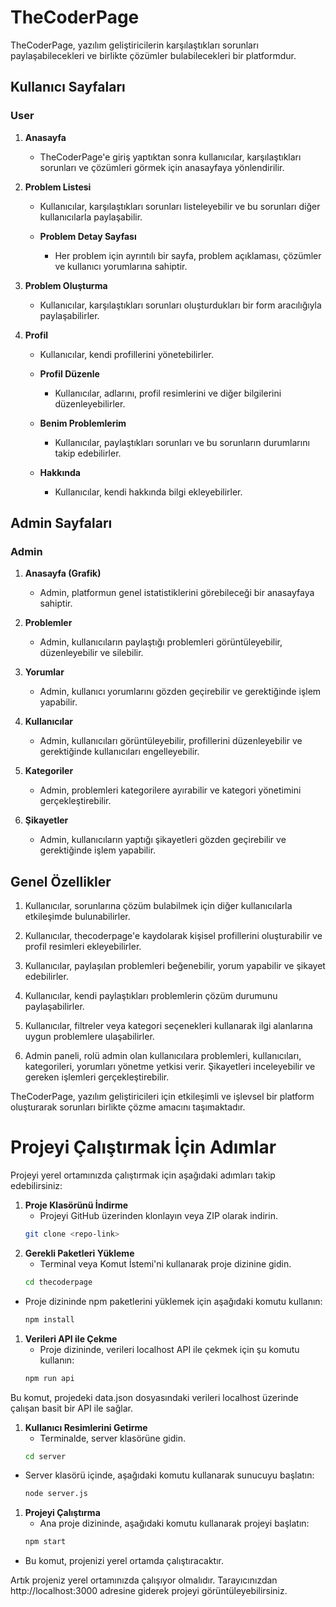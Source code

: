 # TheCoderPage

TheCoderPage, yazılım geliştiricilerin karşılaştıkları sorunları paylaşabilecekleri ve birlikte çözümler bulabilecekleri bir platformdur.

## Kullanıcı Sayfaları

### User

1. **Anasayfa**
    - TheCoderPage'e giriş yaptıktan sonra kullanıcılar, karşılaştıkları sorunları ve çözümleri görmek için anasayfaya yönlendirilir.

2. **Problem Listesi**
    - Kullanıcılar, karşılaştıkları sorunları listeleyebilir ve bu sorunları diğer kullanıcılarla paylaşabilir.

    - **Problem Detay Sayfası**
        - Her problem için ayrıntılı bir sayfa, problem açıklaması, çözümler ve kullanıcı yorumlarına sahiptir.

3. **Problem Oluşturma**
    - Kullanıcılar, karşılaştıkları sorunları oluşturdukları bir form aracılığıyla paylaşabilirler.

4. **Profil**
    - Kullanıcılar, kendi profillerini yönetebilirler.

    - **Profil Düzenle**
        - Kullanıcılar, adlarını, profil resimlerini ve diğer bilgilerini düzenleyebilirler.

    - **Benim Problemlerim**
        - Kullanıcılar, paylaştıkları sorunları ve bu sorunların durumlarını takip edebilirler.

    - **Hakkında**
        - Kullanıcılar, kendi hakkında bilgi ekleyebilirler.

## Admin Sayfaları

### Admin

1. **Anasayfa (Grafik)**
    - Admin, platformun genel istatistiklerini görebileceği bir anasayfaya sahiptir.

2. **Problemler**
    - Admin, kullanıcıların paylaştığı problemleri görüntüleyebilir, düzenleyebilir ve silebilir.

3. **Yorumlar**
    - Admin, kullanıcı yorumlarını gözden geçirebilir ve gerektiğinde işlem yapabilir.

4. **Kullanıcılar**
    - Admin, kullanıcıları görüntüleyebilir, profillerini düzenleyebilir ve gerektiğinde kullanıcıları engelleyebilir.

5. **Kategoriler**
    - Admin, problemleri kategorilere ayırabilir ve kategori yönetimini gerçekleştirebilir.

6. **Şikayetler**
    - Admin, kullanıcıların yaptığı şikayetleri gözden geçirebilir ve gerektiğinde işlem yapabilir.

## Genel Özellikler

1. Kullanıcılar, sorunlarına çözüm bulabilmek için diğer kullanıcılarla etkileşimde bulunabilirler.

2. Kullanıcılar, thecoderpage'e kaydolarak kişisel profillerini oluşturabilir ve profil resimleri ekleyebilirler.

3. Kullanıcılar, paylaşılan problemleri beğenebilir, yorum yapabilir ve şikayet edebilirler.

4. Kullanıcılar, kendi paylaştıkları problemlerin çözüm durumunu paylaşabilirler.

5. Kullanıcılar, filtreler veya kategori seçenekleri kullanarak ilgi alanlarına uygun problemlere ulaşabilirler.

6. Admin paneli, rolü admin olan kullanıcılara problemleri, kullanıcıları, kategorileri, yorumları yönetme yetkisi verir. Şikayetleri inceleyebilir ve gereken işlemleri gerçekleştirebilir.

TheCoderPage, yazılım geliştiricileri için etkileşimli ve işlevsel bir platform oluşturarak sorunları birlikte çözme amacını taşımaktadır.

# Projeyi Çalıştırmak İçin Adımlar

Projeyi yerel ortamınızda çalıştırmak için aşağıdaki adımları takip edebilirsiniz:

1. **Proje Klasörünü İndirme**
   - Projeyi GitHub üzerinden klonlayın veya ZIP olarak indirin.
   ```bash
   git clone <repo-link>
2. **Gerekli Paketleri Yükleme**
   - Terminal veya Komut İstemi'ni kullanarak proje dizinine gidin.
   ```bash
   cd thecoderpage
- Proje dizininde npm paketlerini yüklemek için aşağıdaki komutu kullanın:
   ```bash
   npm install
1. **Verileri API ile Çekme**
   - Proje dizininde, verileri localhost API ile çekmek için şu komutu kullanın:
   ```bash
   npm run api
Bu komut, projedeki data.json dosyasındaki verileri localhost üzerinde çalışan basit bir API ile sağlar.
1. **Kullanıcı Resimlerini Getirme**
   - Terminalde, server klasörüne gidin.
   ```bash
   cd server
- Server klasörü içinde, aşağıdaki komutu kullanarak sunucuyu başlatın:
   ```bash
   node server.js
1. **Projeyi Çalıştırma**
   - Ana proje dizininde, aşağıdaki komutu kullanarak projeyi başlatın:
   ```bash
   npm start
- Bu komut, projenizi yerel ortamda çalıştıracaktır.

Artık projeniz yerel ortamınızda çalışıyor olmalıdır. Tarayıcınızdan http://localhost:3000 adresine giderek projeyi görüntüleyebilirsiniz.
  

